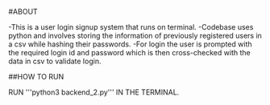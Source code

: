 #ABOUT

-This is a user login signup system that runs on terminal.
-Codebase uses python and involves storing the information of previously registered users in a csv while hashing their passwords.
-For login the user is prompted with the required login id and password which is then cross-checked with the data in csv to validate login.



##HOW TO RUN

RUN '''python3 backend_2.py''' IN THE TERMINAL.
